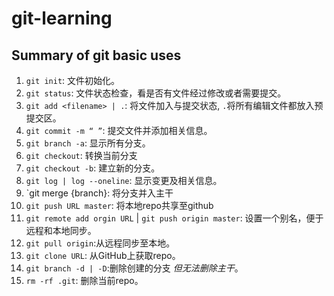 # git-learning
## Summary of git basic uses
1. `git init`: 文件初始化。
2. `git status`: 文件状态检查，看是否有文件经过修改或者需要提交。
3. `git add <filename> | .`: 将文件加入与提交状态, `.`将所有编辑文件都放入预提交区。
4. `git commit -m “ ”`: 提交文件并添加相关信息。
5. `git branch -a`: 显示所有分支。
6. `git checkout`: 转换当前分支
7. `git checkout -b`: 建立新的分支。
8. `git log | log --oneline`: 显示变更及相关信息。
9. `git merge {branch}: 将分支并入主干
10. `git push URL master`: 将本地repo共享至github
11. `git remote add orgin URL` | `git push origin master`: 设置一个别名，便于远程和本地同步。
12. `git pull origin`:从远程同步至本地。
13. `git clone URL`: 从GitHub上获取repo。
14. `git branch -d | -D`:删除创建的分支 _但无法删除主干_。
15. `rm -rf .git`: 删除当前repo。
